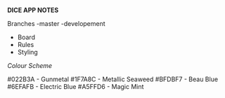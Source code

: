 **DICE APP NOTES**

Branches
-master
-developement
  - Board
  - Rules
  - Styling


*Colour Scheme*

#022B3A - Gunmetal
#1F7A8C - Metallic Seaweed
#BFDBF7 - Beau Blue
#6EFAFB - Electric Blue
#A5FFD6 - Magic Mint